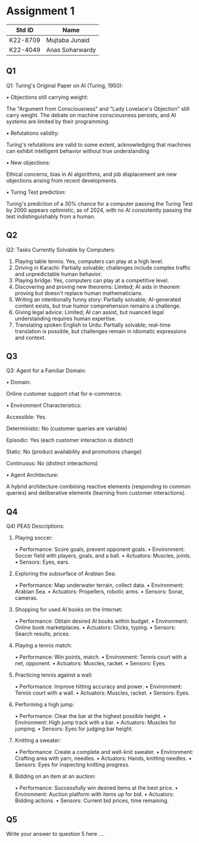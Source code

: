# Assignment 1
|Std ID|Name|
|------|-|
|K22-8709|Mujtaba Junaid|
|K22-4049|Anas Soharwardy|

## Q1
Q1: Turing's Original Paper on AI (Turing, 1950):

•	Objections still carrying weight: 

The "Argument from Consciousness" and "Lady Lovelace's Objection" still carry weight. The debate on machine             consciousness persists, and AI systems are limited by their programming.

•	Refutations validity:

Turing's refutations are valid to some extent, acknowledging that machines can exhibit intelligent behavior without true understanding

•	New objections:

Ethical concerns, bias in AI algorithms, and job displacement are new objections arising from recent developments.

•	Turing Test prediction:

Turing's prediction of a 30% chance for a computer passing the Turing Test by 2000 appears optimistic, as of 2024, with no AI consistently passing the test indistinguishably from a human.

## Q2
Q2: Tasks Currently Solvable by Computers:
1.	Playing table tennis: Yes, computers can play at a high level.
2.	Driving in Karachi: Partially solvable; challenges include complex traffic and unpredictable human behavior.
3.	Playing bridge: Yes, computers can play at a competitive level.
4.	Discovering and proving new theorems: Limited; AI aids in theorem proving but doesn't replace human mathematicians.
5.	Writing an intentionally funny story: Partially solvable; AI-generated content exists, but true humor comprehension remains a challenge.
6.	Giving legal advice: Limited; AI can assist, but nuanced legal understanding requires human expertise.
7.	Translating spoken English to Urdu: Partially solvable; real-time translation is possible, but challenges remain in idiomatic expressions and context.


## Q3
Q3: Agent for a Familiar Domain:

•	Domain:

Online customer support chat for e-commerce.
    
•	Environment Characteristics:

Accessible: Yes.

Deterministic: No (customer queries are variable)

Episodic: Yes (each customer interaction is distinct)

Static: No (product availability and promotions change)

Continuous: No (distinct interactions)

•	Agent Architecture:

A hybrid architecture combining reactive elements (responding to common queries) and deliberative elements 
      (learning from customer interactions).


## Q4
Q4) PEAS Descriptions:

1.	Playing soccer:
   
    •	Performance: Score goals, prevent opponent goals.
    •	Environment: Soccer field with players, goals, and a ball.
    •	Actuators: Muscles, joints.
    •	Sensors: Eyes, ears.
  	
2.	Exploring the subsurface of Arabian Sea:
   
    •	Performance: Map underwater terrain, collect data.
    •	Environment: Arabian Sea.
    •	Actuators: Propellers, robotic arms.
    •	Sensors: Sonar, cameras.
  	
3.	Shopping for used AI books on the Internet:
   
    •	Performance: Obtain desired AI books within budget.
    •	Environment: Online book marketplaces.
    •	Actuators: Clicks, typing.
    •	Sensors: Search results, prices.
  	
4.	Playing a tennis match:
   
    •	Performance: Win points, match.
    •	Environment: Tennis court with a net, opponent.
    •	Actuators: Muscles, racket.
    •	Sensors: Eyes.
  	
5.	Practicing tennis against a wall:
    
    •	Performance: Improve hitting accuracy and power.
    •	Environment: Tennis court with a wall.
    •	Actuators: Muscles, racket.
    •	Sensors: Eyes.
  	
6.	Performing a high jump:
    
    •	Performance: Clear the bar at the highest possible height.
    •	Environment: High jump track with a bar.
    •	Actuators: Muscles for jumping.
    •	Sensors: Eyes for judging bar height.
   	
7.	Knitting a sweater:
    
    •	Performance: Create a complete and well-knit sweater.
    •	Environment: Crafting area with yarn, needles.
    •	Actuators: Hands, knitting needles.
    •	Sensors: Eyes for inspecting knitting progress.
   	
8.	Bidding on an item at an auction:
    
    •	Performance: Successfully win desired items at the best price.
    •	Environment: Auction platform with items up for bid.
    •	Actuators: Bidding actions.
    •	Sensors: Current bid prices, time remaining.


## Q5
Write your answer to question 5 here ....

